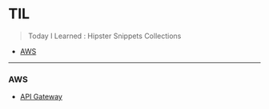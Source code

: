 # TIL

> Today I Learned : Hipster Snippets Collections

* [AWS](#aws)

---

### AWS

- [API Gateway](aws/api-gateway.md)
